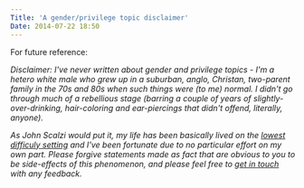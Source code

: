 ```yaml
---
Title: 'A gender/privilege topic disclaimer'
Date: 2014-07-22 18:50
---
```


For future reference:

*Disclaimer: I've never written about gender and privilege topics - I'm a hetero white male who grew up in a suburban, anglo, Christan, two-parent family in the 70s and 80s when such things were (to me) normal. I didn't go through much of a rebellious stage (barring a couple of years of slightly-over-drinking, hair-coloring and ear-piercings that didn't offend, literally, anyone).*

*As John Scalzi would put it, my life has been basically lived on the [lowest difficuly setting](http://whatever.scalzi.com/2012/05/15/straight-white-male-the-lowest-difficulty-setting-there-is/) and I've been fortunate due to no particular effort on my own part. Please forgive statements made as fact that are obvious to you to be side-effects of this phenomenon, and please feel free to [get in touch](mailto:steveivy@gmail.com) with any feedback.*